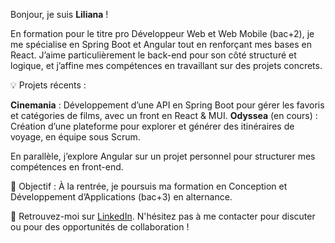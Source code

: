Bonjour, je suis **Liliana** !

En formation pour le titre pro Développeur Web et Web Mobile (bac+2), je me spécialise en Spring Boot et Angular tout en renforçant mes bases en React. J’aime particulièrement le back-end pour son côté structuré et logique, et j’affine mes compétences en travaillant sur des projets concrets.

💡 Projets récents :

**Cinemania** : Développement d’une API en Spring Boot pour gérer les favoris et catégories de films, avec un front en React & MUI.
**Odyssea** (en cours) : Création d’une plateforme pour explorer et générer des itinéraires de voyage, en équipe sous Scrum.

En parallèle, j’explore Angular sur un projet personnel pour structurer mes compétences en front-end.

🎯 Objectif : À la rentrée, je poursuis ma formation en Conception et Développement d’Applications (bac+3) en alternance.

🔗 Retrouvez-moi sur [LinkedIn](https://www.linkedin.com/in/liliana-amangoua-developpeuse-web-alternance/). N'hésitez pas à me contacter pour discuter ou pour des opportunités de collaboration !

